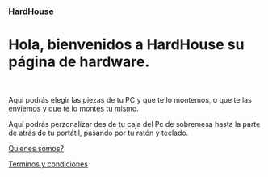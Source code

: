 <!DOCTYPE html>
<html>
<head>
    <link rel="stylesheet" type="text/css" href="C:\Users\Guillermo\Desktop\Mi pagina web\CSS\Styel.css">
    <id =logo></id>
    
<title>HardHouse</title>    
</head>
<body>

<h3><link rel="scriptsheet" type="text/js" href="C:\Users\Guillermo\Desktop\Mi pagina web\JS\letrascambiantes.js">HardHouse</h3>
<h1> Hola, bienvenidos a HardHouse su página de hardware.</h1><br>

<p id=pl1> Aqui podrás elegir las piezas de tu PC y que te lo montemos, o que te las enviemos y que te lo montes tu mismo.</p>

<p2> Aquí podrás perzonalizar des de tu caja del Pc de sobremesa hasta la parte de atrás de tu portátil, pasando por tu ratón y teclado.</p2><br>

<a href="C:\Users\Guillermo\Desktop\Mi pagina web\Boostrap\whoweare.html" class="btn btn-default">Quienes somos?</a><br>

<a href="C:\Users\Guillermo\Desktop\Mi pagina web\HTML\Terminos de uso.html" class="btn btn-default">Terminos y condiciones</a><br>
</body>
</html>
